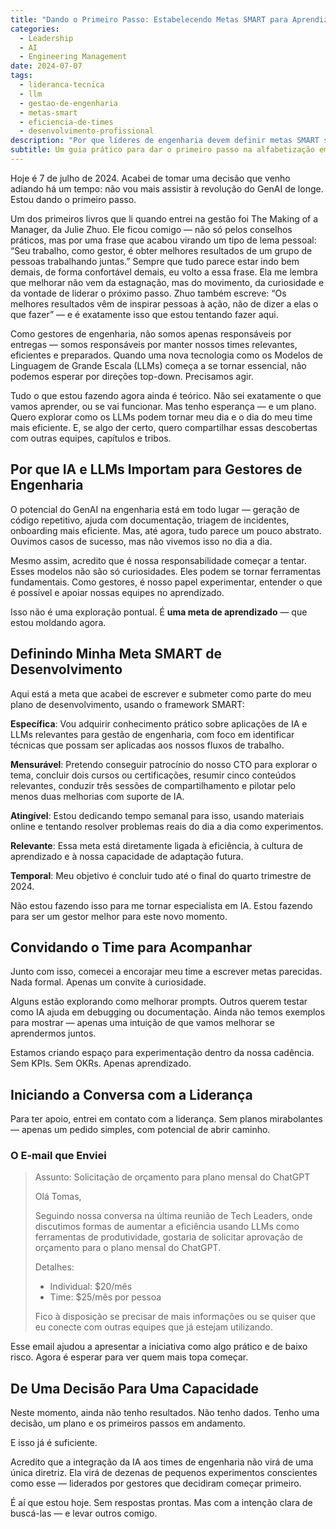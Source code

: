 ```yaml
---
title: "Dando o Primeiro Passo: Estabelecendo Metas SMART para Aprendizado em IA e LLM na Liderança de Engenharia"
categories:
  - Leadership
  - AI
  - Engineering Management
date: 2024-07-07
tags:
  - lideranca-tecnica
  - llm
  - gestao-de-engenharia
  - metas-smart
  - eficiencia-de-times
  - desenvolvimento-profissional
description: "Por que líderes de engenharia devem definir metas SMART sobre GenAI e LLMs — e como engajar seu time, sua liderança e sua organização nessa jornada."
subtitle: Um guia prático para dar o primeiro passo na alfabetização em GenAI como líder de engenharia, definindo metas mensuráveis de aprendizado e construindo apoio organizacional para adoção de IA.
---
```


Hoje é 7 de julho de 2024. Acabei de tomar uma decisão que venho adiando há um tempo: não vou mais assistir à revolução do GenAI de longe. Estou dando o primeiro passo.

Um dos primeiros livros que li quando entrei na gestão foi The Making of a Manager, da Julie Zhuo. Ele ficou comigo — não só pelos conselhos práticos, mas por uma frase que acabou virando um tipo de lema pessoal: “Seu trabalho, como gestor, é obter melhores resultados de um grupo de pessoas trabalhando juntas.” Sempre que tudo parece estar indo bem demais, de forma confortável demais, eu volto a essa frase. Ela me lembra que melhorar não vem da estagnação, mas do movimento, da curiosidade e da vontade de liderar o próximo passo. Zhuo também escreve: “Os melhores resultados vêm de inspirar pessoas à ação, não de dizer a elas o que fazer” — e é exatamente isso que estou tentando fazer aqui.

Como gestores de engenharia, não somos apenas responsáveis por entregas — somos responsáveis por manter nossos times relevantes, eficientes e preparados. Quando uma nova tecnologia como os Modelos de Linguagem de Grande Escala (LLMs) começa a se tornar essencial, não podemos esperar por direções top-down. Precisamos agir.

Tudo o que estou fazendo agora ainda é teórico. Não sei exatamente o que vamos aprender, ou se vai funcionar. Mas tenho esperança — e um plano. Quero explorar como os LLMs podem tornar meu dia e o dia do meu time mais eficiente. E, se algo der certo, quero compartilhar essas descobertas com outras equipes, capítulos e tribos.

## Por que IA e LLMs Importam para Gestores de Engenharia

O potencial do GenAI na engenharia está em todo lugar — geração de código repetitivo, ajuda com documentação, triagem de incidentes, onboarding mais eficiente. Mas, até agora, tudo parece um pouco abstrato. Ouvimos casos de sucesso, mas não vivemos isso no dia a dia.

Mesmo assim, acredito que é nossa responsabilidade começar a tentar. Esses modelos não são só curiosidades. Eles podem se tornar ferramentas fundamentais. Como gestores, é nosso papel experimentar, entender o que é possível e apoiar nossas equipes no aprendizado.

Isso não é uma exploração pontual. É **uma meta de aprendizado** — que estou moldando agora.

## Definindo Minha Meta SMART de Desenvolvimento

Aqui está a meta que acabei de escrever e submeter como parte do meu plano de desenvolvimento, usando o framework SMART:

**Específica**: Vou adquirir conhecimento prático sobre aplicações de IA e LLMs relevantes para gestão de engenharia, com foco em identificar técnicas que possam ser aplicadas aos nossos fluxos de trabalho.

**Mensurável**: Pretendo conseguir patrocínio do nosso CTO para explorar o tema, concluir dois cursos ou certificações, resumir cinco conteúdos relevantes, conduzir três sessões de compartilhamento e pilotar pelo menos duas melhorias com suporte de IA.

**Atingível**: Estou dedicando tempo semanal para isso, usando materiais online e tentando resolver problemas reais do dia a dia como experimentos.

**Relevante**: Essa meta está diretamente ligada à eficiência, à cultura de aprendizado e à nossa capacidade de adaptação futura.

**Temporal**: Meu objetivo é concluir tudo até o final do quarto trimestre de 2024.

Não estou fazendo isso para me tornar especialista em IA. Estou fazendo para ser um gestor melhor para este novo momento.

## Convidando o Time para Acompanhar

Junto com isso, comecei a encorajar meu time a escrever metas parecidas. Nada formal. Apenas um convite à curiosidade.

Alguns estão explorando como melhorar prompts. Outros querem testar como IA ajuda em debugging ou documentação. Ainda não temos exemplos para mostrar — apenas uma intuição de que vamos melhorar se aprendermos juntos.

Estamos criando espaço para experimentação dentro da nossa cadência. Sem KPIs. Sem OKRs. Apenas aprendizado.

## Iniciando a Conversa com a Liderança

Para ter apoio, entrei em contato com a liderança. Sem planos mirabolantes — apenas um pedido simples, com potencial de abrir caminho.

### O E-mail que Enviei

> Assunto: Solicitação de orçamento para plano mensal do ChatGPT
>
> Olá Tomas,
>
> Seguindo nossa conversa na última reunião de Tech Leaders, onde discutimos formas de aumentar a eficiência usando LLMs como ferramentas de produtividade, gostaria de solicitar aprovação de orçamento para o plano mensal do ChatGPT.
>
> Detalhes:
>
> - Individual: $20/mês
> - Time: $25/mês por pessoa
>
> Fico à disposição se precisar de mais informações ou se quiser que eu conecte com outras equipes que já estejam utilizando.

Esse email ajudou a apresentar a iniciativa como algo prático e de baixo risco. Agora é esperar para ver quem mais topa começar.

## De Uma Decisão Para Uma Capacidade

Neste momento, ainda não tenho resultados. Não tenho dados. Tenho uma decisão, um plano e os primeiros passos em andamento.

E isso já é suficiente.

Acredito que a integração da IA aos times de engenharia não virá de uma única diretriz. Ela virá de dezenas de pequenos experimentos conscientes como esse — liderados por gestores que decidiram começar primeiro.

É aí que estou hoje. Sem respostas prontas. Mas com a intenção clara de buscá-las — e levar outros comigo.
